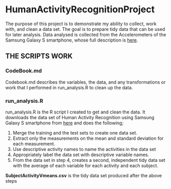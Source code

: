 # HumanActivityRecognitionProject
The purpose of this project is to demonstrate my ability to collect, work with, and clean a data set. The goal is to prepare tidy data that can be used for later analysis.
Data analysed is collected from the Accelerometers of the Samsung Galaxy S smartphone, whose full description is [here](http://archive.ics.uci.edu/ml/datasets/Human+Activity+Recognition+Using+Smartphones).


## THE SCRIPTS WORK

### CodeBook.md
Codebook.md describes the variables, the data, and any transformations or work that I performed in run_analysis.R to clean up the data.

### run_analysis.R
run_analysis.R is the R script I created to get and clean the data.
It downloads the data set of Human Activity Recognition using Samsung Galaxy S smartphone from [here](https://d396qusza40orc.cloudfront.net/getdata%2Fprojectfiles%2FUCI%20HAR%20Dataset.zip) and does the following;
1. Merge the training and the test sets to create one data set.
2. Extract only the measurements on the mean and standard deviation for each measurement.
3. Use descriptive activity names to name the activities in the data set
4. Appropriately label the data set with descriptive variable names.
5. From the data set in step 4, creates a second, independent tidy data set with the average of each variable for each activity and each subject.

**SubjectActivityVmeans.csv** is the tidy data set produced after the above steps
